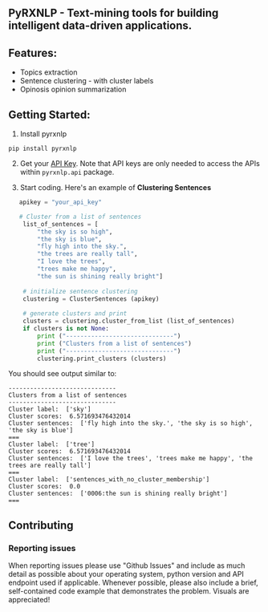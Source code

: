 ## PyRXNLP - Text-mining tools for building intelligent data-driven applications.



## Features:
- Topics extraction
- Sentence clustering - with cluster labels
- Opinosis opinion summarization


## Getting Started:

1. Install pyrxnlp
  ```
  pip install pyrxnlp
  ```

2. Get your [API Key](http://www.rxnlp.com/api-key/). Note that API keys are only needed to access the APIs within  `pyrxnlp.api` package.

3. Start coding. Here's an example of **Clustering Sentences**

```python
   apikey = "your_api_key"

   # Cluster from a list of sentences
    list_of_sentences = [
        "the sky is so high",
        "the sky is blue",
        "fly high into the sky.",
        "the trees are really tall",
        "I love the trees",
        "trees make me happy",
        "the sun is shining really bright"]
    
    # initialize sentence clustering
    clustering = ClusterSentences (apikey)
    
    # generate clusters and print 
    clusters = clustering.cluster_from_list (list_of_sentences)
    if clusters is not None:
        print ("------------------------------")
        print ("Clusters from a list of sentences")
        print ("------------------------------")
        clustering.print_clusters (clusters)


```

You should see output similar to:

```
------------------------------
Clusters from a list of sentences
------------------------------
Cluster label:  ['sky']
Cluster scores:  6.571693476432014
Cluster sentences:  ['fly high into the sky.', 'the sky is so high', 'the sky is blue']
===
Cluster label:  ['tree']
Cluster scores:  6.571693476432014
Cluster sentences:  ['I love the trees', 'trees make me happy', 'the trees are really tall']
===
Cluster label:  ['sentences_with_no_cluster_membership']
Cluster scores:  0.0
Cluster sentences:  ['0006:the sun is shining really bright']
===
```
## Contributing 

### Reporting issues

When reporting issues please use "Github Issues" and include as much detail as possible about your operating system, python version and API endpoint used if applicable. Whenever possible, please also include a brief, self-contained code example that demonstrates the problem. Visuals are appreciated!

